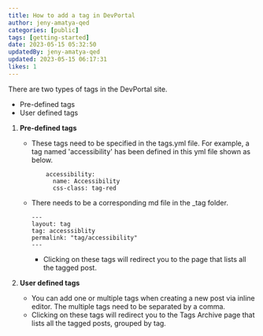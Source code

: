```yaml
---
title: How to add a tag in DevPortal
author: jeny-amatya-qed
categories: [public]
tags: [getting-started]
date: 2023-05-15 05:32:50
updatedBy: jeny-amatya-qed
updated: 2023-05-15 06:17:31
likes: 1
---
```


There are two types of tags in the DevPortal site.

* Pre-defined tags
* User defined tags

1.  **Pre-defined tags**
    * These tags need to be specified in the tags.yml file. For example, a tag named 'accessibility' has been defined in this yml file shown as below.

        ```
            accessibility:
              name: Accessibility
              css-class: tag-red 
        ```
    * There needs to be a corresponding md file in the \_tag folder.

        ```
        ---
        layout: tag
        tag: accesssiblity
        permalink: "tag/accessibility"       
        ---         
        ```
        * Clicking on these tags will redirect you to the page that lists all the tagged post.
        
2. **User defined tags**
    * You can add one or multiple tags when creating a new post via inline editor. The multiple tags need to be separated by a comma.
    * Clicking on these tags will redirect you to the Tags Archive page that lists all the tagged posts, grouped by tag.